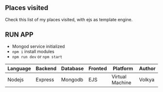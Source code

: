 ## Places visited

Check this list of my places visited, with ejs as template engine.

## RUN APP

- Mongod service initialized
- `npm i` install modules
- `npm run dev` or `npm start`

| Language | Backend | Database | Fronted | Platform | Author |
| -------- | -------- |-------- | -------- | -------- | -------- |
| Nodejs | Express | Mongodb | EJS | Virtual Machine | Volkya |


